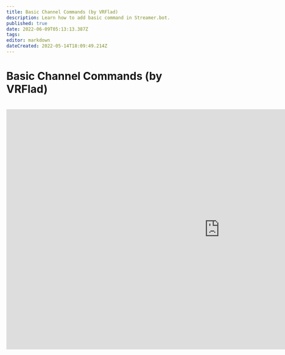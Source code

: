 ```yaml
---
title: Basic Channel Commands (by VRFlad)
description: Learn how to add basic command in Streamer.bot.
published: true
date: 2022-06-09T05:13:13.387Z
tags: 
editor: markdown
dateCreated: 2022-05-14T18:09:49.214Z
---
```


# Basic Channel Commands (by VRFlad)
<br>
<iframe width="1120" height="630" src="https://www.youtube.com/embed/ZXB6AMzdxxo" title="YouTube video player" frameborder="0" allow="accelerometer; autoplay; clipboard-write; encrypted-media; gyroscope; picture-in-picture" allowfullscreen></iframe>